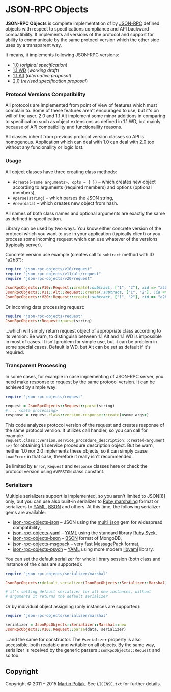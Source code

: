 JSON-RPC Objects
================

**JSON-RPC Objects** is complete implementation of by [JSON-RPC][1] 
defined objects with respect to specifications compliance and API 
backward compatibility. It implements all versions of the protocol and 
support for ability to communicate by the same protocol version which 
the other side uses by a transparent way.

It means, it implements following JSON-RPC versions:

* [1.0][2] (*original specification*)
* [1.1 WD][3] (*working draft*)
* [1.1 Alt][4] (*alternative proposal*)
* [2.0][5] (*revised specification proposal*)

### Protocol Versions Compatibility

All protocols are implemented from point of view of features which must
complain to. Some of these features aren't encouraged to use, but it's 
on will of the user. 2.0 and 1.1 Alt implement some minor additions 
in comparing to specification such as object extensions as defined in 
1.1 WD, but mainly because of API compatibility and functionallity 
reasons.

All classes inherit from previous protocol version classes so API is 
homogenous. Application which can deal with 1.0 can deal with 2.0 too 
without any funcionallity or logic lost. 

### Usage
  
All object classes have three creating class methods:

* `#create(<some arguments>, opts = { })` &ndash; which creates new 
object according to arguments (required members) and options (optional 
members),
* `#parse(string)` &ndash; which parses the JSON string,
* `#new(data)` &ndash; which creates new object from hash.

All names of both class names and optional arguments are exactly the 
same as defined in specification.

Library can be used by two ways. You know either concrete version of the 
protocol which you want to use in your application (typically client) 
or you process some incoming request which can use whatever of 
the versions (typically server).

Concrete version use example (creates call to `subtract` method with 
ID "a2b3"):

```ruby
require "json-rpc-objects/v10/request"
require "json-rpc-objects/v11/alt/request"
require "json-rpc-objects/v20/request"

JsonRpcObjects::V10::Request::create(:subtract, ["1", "2"], :id => "a2b3")
JsonRpcObjects::V11::Alt::Request::create(:subtract, ["1", "2"], :id => "a2b3")
JsonRpcObjects::V20::Request::create(:subtract, ["1", "2"], :id => "a2b3")
```

Or incoming data processing request:

```ruby
require "json-rpc-objects/request"
JsonRpcObjects::Request::parse(string)
```

…which will simply return request object of appropriate class according 
to its version. Be warn, to distinguish between 1.1 Alt and 1.1 WD is
impossible in most of cases. It isn't problem for simple use, but it 
can be problem in some special cases. Default is WD, but Alt can be set
as default if it's required.

### Transparent Processing

In some cases, for example in case implementing of JSON-RPC server, you 
need make response to request by the same protocol version. It can be 
achieved by simple way:

```ruby
require "json-rpc-objects/request"

request = JsonRpcObjects::Request::parse(string)
# ... <data processing>
response = request.class::version.response::create(<some args>)
```

This code analyzes protocol version of the request and creates response
of the same protocol version. It utilizes call handler, so you can call
for example `request.class::version.service_procedure_description::create(<arguments>)`
for obtaining 1.1 service procedure description object. But be warn, 
neither 1.0 nor 2.0 implements these objects, so it can simply cause 
`LoadError` in that case, therefore it really isn't recommended.

Be limited by `Error`, `Request` and `Response` classes here or check
the protocol version using `#VERSION` class constant.

### Serializers

Multiple serializers support is implemented, so you aren't limited to
JSON[8] only, but you can use also built-in serializer to 
[Ruby marshaling][10] format or serializers to [YAML][9], [BSON][11] 
and others. At this time, the following serializer gems are available:

* [json-rpc-objects-json][20] – JSON using the [multi_json][12] gem for
widespread compatibility,
* [json-rpc-objects-yaml][21] – [YAML][9] using the standard library 
[Ruby Syck][13],
* [json-rpc-objects-bson][22] – [BSON][11] format of MongoDB,
* [json-rpc-objects-msgpack][23] – very fast [MessagePack][14] format,
* [json-rpc-objects-psych][24] – [YAML][9] using more modern 
[libyaml][15] library.

You can set the default serializer for whole library session (both class
and instance of the class are supported):

```ruby
require "json-rpc-objects/serializer/marshal"

JsonRpcObjects::default_serializer(JsonRpcObjects::Serializer::Marshal)

# it's setting default serializer for all new instances, without
# arguments it returns the default serializer
```
    
Or by individual object assigning (only instances are supported):

```ruby
require "json-rpc-objects/serializer/marshal"

serializer = JsonRpcObjects::Serializer::Marshal::new
JsonRpcObjects::V10::Request::parse(data, serializer)
```

…and the same for constructor. The `#serializer` property is also 
accessible, both readable and writable on all objects. By the same way, 
serializer is received by the generic parsers `JsonRpcObjects::Request` 
and so too. 

Copyright
---------

Copyright &copy; 2011 &ndash; 2015 [Martin Poljak][7]. See `LICENSE.txt` for
further details.

[1]: http://en.wikipedia.org/wiki/JSON-RPC
[2]: http://json-rpc.org/wiki/specification
[3]: http://json-rpc.org/wd/JSON-RPC-1-1-WD-20060807.html
[4]: http://groups.google.com/group/json-rpc/web/json-rpc-1-1-alt
[5]: http://groups.google.com/group/json-rpc/web/json-rpc-2-0
[6]: http://github.com/martinkozak/json-rpc-objects/issues
[7]: http://www.martinpoljak.net/

[9]: http://www.yaml.org/
[10]: http://ruby-doc.org/core/classes/Marshal.html
[11]: http://bsonspec.org/
[12]: http://github.com/intridea/multi_json
[13]: http://www.ruby-doc.org/stdlib/libdoc/syck/rdoc/index.html
[14]: http://msgpack.org/
[15]: http://pyyaml.org/wiki/LibYAML

[20]: https://github.com/martinkozak/json-rpc-objects-json
[21]: https://github.com/martinkozak/json-rpc-objects-yaml
[22]: https://github.com/martinkozak/json-rpc-objects-bson
[23]: https://github.com/martinkozak/json-rpc-objects-msgpack
[24]: https://github.com/martinkozak/json-rpc-objects-psych
